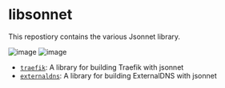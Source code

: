# libsonnet

This repostiory contains the various Jsonnet library. 

![image](https://img.shields.io/github/commit-activity/y/tonychoe/libsonnet)  ![image](https://img.shields.io/github/last-commit/tonychoe/libsonnet)

* [`traefik`](traefik): A library for building Traefik with jsonnet
* [`externaldns`](externaldns): A library for building ExternalDNS with jsonnet
